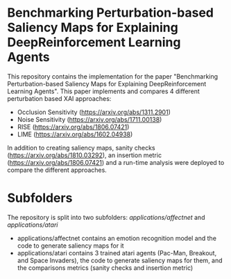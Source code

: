 ﻿# Benchmarking Perturbation-based Saliency Maps for Explaining DeepReinforcement Learning Agents

This repository contains the implementation for the paper "Benchmarking Perturbation-based Saliency Maps for Explaining DeepReinforcement Learning Agents". This paper implements and compares 4 different perturbation based XAI approaches:

 - Occlusion Sensitivity (https://arxiv.org/abs/1311.2901)
 - Noise Sensitivity (https://arxiv.org/abs/1711.00138)
 - RISE (https://arxiv.org/abs/1806.07421)
 - LIME (https://arxiv.org/abs/1602.04938)

In addition to creating saliency maps, sanity checks (https://arxiv.org/abs/1810.03292), an insertion metric (https://arxiv.org/abs/1806.07421) and a run-time analysis were deployed to compare the different approaches.

# Subfolders
The repository is split into two subfolders: *applications/affectnet* and *applications/atari*

 - applications/affectnet contains an emotion recognition model and the code to generate saliency maps for it 
 - applications/atari contains 3 trained atari agents (Pac-Man, Breakout, and Space Invaders), the code to generate saliency maps for them, and the comparisons metrics (sanity checks and insertion metric)

